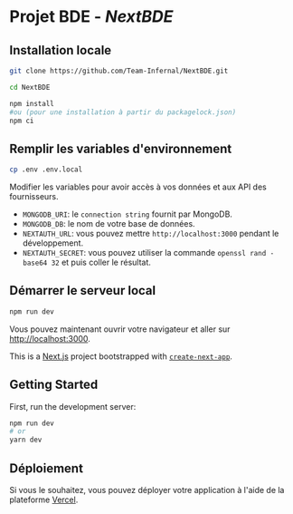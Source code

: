 # Projet BDE - *NextBDE*

## Installation locale

```bash
git clone https://github.com/Team-Infernal/NextBDE.git

cd NextBDE

npm install
#ou (pour une installation à partir du packagelock.json)
npm ci
```

## Remplir les variables d'environnement

```bash
cp .env .env.local
```

Modifier les variables pour avoir accès à vos données et aux API des fournisseurs.

- `MONGODB_URI`: le `connection string` fournit par MongoDB.
- `MONGODB_DB`: le nom de votre base de données.
- `NEXTAUTH_URL`: vous pouvez mettre `http://localhost:3000` pendant le développement.
- `NEXTAUTH_SECRET`: vous pouvez utiliser la commande `openssl rand -base64 32` et puis coller le résultat.

## Démarrer le serveur local

```bash
npm run dev
```

Vous pouvez maintenant ouvrir votre navigateur et aller sur [http://localhost:3000](http://localhost:3000).

This is a [Next.js](https://nextjs.org/) project bootstrapped with [`create-next-app`](https://github.com/vercel/next.js/tree/canary/packages/create-next-app).

## Getting Started

First, run the development server:

```bash
npm run dev
# or
yarn dev
```

## Déploiement

Si vous le souhaitez, vous pouvez déployer votre application à l'aide de la plateforme [Vercel](https://vercel.com/new?utm_medium=default-template&filter=next.js&utm_source=create-next-app&utm_campaign=create-next-app-readme).